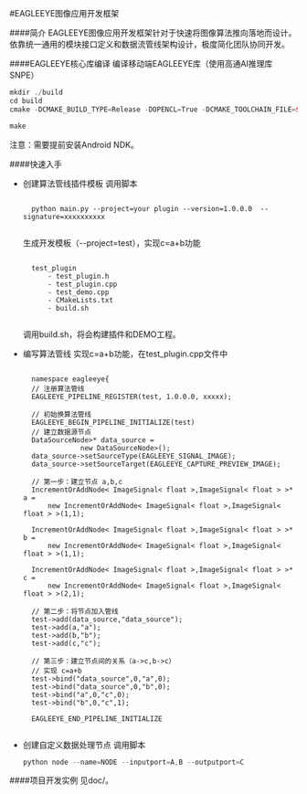 #EAGLEEYE图像应用开发框架

####简介
EAGLEEYE图像应用开发框架针对于快速将图像算法推向落地而设计。依靠统一通用的模块接口定义和数据流管线架构设计，极度简化团队协同开发。

####EAGLEEYE核心库编译
编译移动端EAGLEEYE库（使用高通AI推理库SNPE）
```c++
mkdir ./build
cd build
cmake -DCMAKE_BUILD_TYPE=Release -DOPENCL=True -DCMAKE_TOOLCHAIN_FILE=${ANDROID_NDK_HOME}/build/cmake/android.toolchain.cmake -DANDROID_ABI=arm64-v8a -DNN_ENGINE=snpe -DSNPE_PATH=YOUR SNPE FOLDER/snpe-1.35.0.698/ -DANDROID_STL=c++_shared -DANDROID_NATIVE_API_LEVEL=android-23 ..

make
```

注意：需要提前安装Android NDK。

####快速入手
* 创建算法管线插件模板
    调用脚本
    <pre><code>
    python main.py --project=your plugin --version=1.0.0.0  --signature=xxxxxxxxxx
    </code></pre>

    生成开发模板（--project=test），实现c=a+b功能
    <pre><code>
    test_plugin
        - test_plugin.h
        - test_plugin.cpp
        - test_demo.cpp
        - CMakeLists.txt
        - build.sh
    </code></pre>
    调用build.sh，将会构建插件和DEMO工程。

* 编写算法管线
    实现c=a+b功能，在test_plugin.cpp文件中
    <pre><code>
    namespace eagleeye{
    // 注册算法管线
    EAGLEEYE_PIPELINE_REGISTER(test, 1.0.0.0, xxxxx);
    
    // 初始换算法管线
    EAGLEEYE_BEGIN_PIPELINE_INITIALIZE(test)
    // 建立数据源节点
    DataSourceNode<ImageSignal<float>>* data_source = 
                new DataSourceNode<ImageSignal<float>>();
    data_source->setSourceType(EAGLEEYE_SIGNAL_IMAGE);
    data_source->setSourceTarget(EAGLEEYE_CAPTURE_PREVIEW_IMAGE);
    
    // 第一步：建立节点 a,b,c
    IncrementOrAddNode< ImageSignal< float >,ImageSignal< float > >* a = 
        new IncrementOrAddNode< ImageSignal< float >,ImageSignal< float > >(1,1);
    
    IncrementOrAddNode< ImageSignal< float >,ImageSignal< float > >* b = 
        new IncrementOrAddNode< ImageSignal< float >,ImageSignal< float > >(1,1);
    
    IncrementOrAddNode< ImageSignal< float >,ImageSignal< float > >* c = 
        new IncrementOrAddNode< ImageSignal< float >,ImageSignal< float > >(2,1);
    
    // 第二步：将节点加入管线
    test->add(data_source,"data_source");
    test->add(a,"a");
    test->add(b,"b");
    test->add(c,"c");
    
    // 第三步：建立节点间的关系（a->c,b->c）
    // 实现 c=a+b
    test->bind("data_source",0,"a",0);
    test->bind("data_source",0,"b",0);
    test->bind("a",0,"c",0);
    test->bind("b",0,"c",1);
    
    EAGLEEYE_END_PIPELINE_INITIALIZE
    </code></pre>
* 创建自定义数据处理节点
    调用脚本
    ```c++
    python node --name=NODE --inputport=A,B --outputport=C 
    ```
    

####项目开发实例
见doc/。
